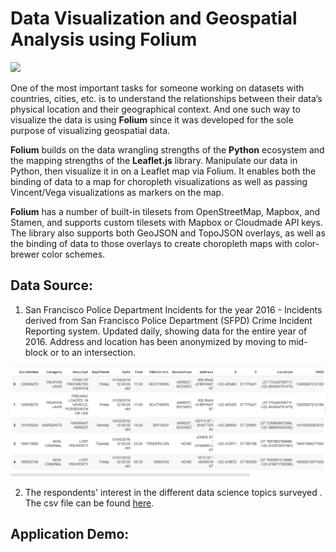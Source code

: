 # Data Visualization and Geospatial Analysis using Folium

<img src="https://media2.giphy.com/media/3ov9k06VQ0SU6f15rW/giphy.gif?cid=790b76114e7ed87fe72e540b6641f7c468c4ecb1693f9d7a&rid=giphy.gif&ct=g" />


One of the most important tasks for someone working on datasets with countries, cities, etc. is to understand the relationships between their data’s physical location and their geographical context.  And one such way to visualize the data is using <b>Folium</b> since it was developed for the sole purpose of visualizing geospatial data. 

<b>Folium</b> builds on the data wrangling strengths of the <b>Python</b> ecosystem and the mapping strengths of the <b>Leaflet.js</b> library. Manipulate our data in Python, then visualize it in on a Leaflet map via Folium. It enables both the binding of data to a map for choropleth visualizations as well as passing Vincent/Vega visualizations as markers on the map.

<b>Folium</b> has a number of built-in tilesets from OpenStreetMap, Mapbox, and Stamen, and supports custom tilesets with Mapbox or Cloudmade API keys. The library also supports both GeoJSON and TopoJSON overlays, as well as the binding of data to those overlays to create choropleth maps with color-brewer color schemes.

</hr>

## Data Source:

1. San Francisco Police Department Incidents for the year 2016 - Incidents derived from San Francisco Police Department (SFPD) Crime Incident Reporting system. Updated daily, showing data for the entire year of 2016. Address and location has been anonymized by moving to mid-block or to an intersection.

<img src="https://github.com/J-R-1/J-R-1/blob/main/Data%20Visualization%20using%20Folium/PI_2016.png" />


2. The respondents' interest in the different data science topics surveyed . The csv file can be found 
<a href="https://github.com/J-R-1/J-R-1/blob/main/Data%20Visualization%20using%20Folium/Topic_Survey_Assignment%20(1).csv">here</a>.

</hr>

## Application Demo:


